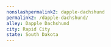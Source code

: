 ```yaml
---
﻿nonslashpermalink2: dapple-dachshund
permalink2: /dapple-dachshund/
alley: Dapple Dachshund
city: Rapid City
state: South Dakota
---
```

